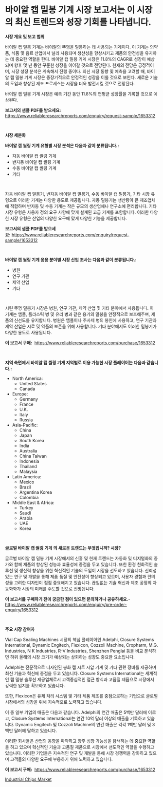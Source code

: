 <p><h1>바이알 캡 밀봉 기계 시장 보고서는 이 시장의 최신 트렌드와 성장 기회를 나타냅니다.</h1></p><p><strong>시장 개요 및 보고 범위</strong></p>
<p><p>바이알 캡 밀봉 기계는 바이알의 뚜껑을 밀봉하는 데 사용되는 기계이다. 이 기계는 의약품, 식품 및 음료 산업에서 널리 사용되며 생산성을 향상시키고 제품의 안전성을 유지하는 데 중요한 역할을 한다. 바이알 캡 밀봉 기계 시장은 11.8%의 CAGR로 성장이 예상되며 향후 몇 년 동안 꾸준한 성장을 이어갈 것으로 전망된다. 현재의 전망은 긍정적이며, 시장 성장 분석은 계속해서 진행 중이다. 최신 시장 동향 및 예측을 고려할 때, 바이알 캡 밀봉 기계 시장은 중장기적으로 안정적인 성장을 이룰 것으로 보인다. 새로운 기술의 도입과 향상된 제조 프로세스는 시장을 더욱 발전시킬 것으로 전망된다.</p><p>바이알 캡 밀봉 기계 시장은 예측 기간 동안 11.8%의 연평균 성장률을 기록할 것으로 예상된다.</p></p>
<p><strong>보고서의 샘플 PDF를 받으세요:</strong> <a href="https://www.reliableresearchreports.com/enquiry/request-sample/1653312">https://www.reliableresearchreports.com/enquiry/request-sample/1653312</a></p>
<p>&nbsp;</p>
<p><strong>시장 세분화</strong></p>
<p><strong>바이알 캡 씰링 기계 유형별 시장 분석은 다음과 같이 분류됩니다.:</strong></p>
<p><ul><li>자동 바이알 캡 씰링 기계</li><li>반자동 바이알 캡 씰링 기계</li><li>수동 바이알 캡 씰링 기계</li><li>기타</li></ul></p>
<p>&nbsp;</p>
<p><p>자동 바이알 캡 밀봉기, 반자동 바이알 캡 밀봉기, 수동 바이알 캡 밀봉기, 기타 시장 유형으로 이러한 기계는 다양한 용도로 제공됩니다. 자동 밀봉기는 생산량이 큰 제조업체에 적합하며 반자동 및 수동 기계는 작은 규모의 생산업체나 연구소에 편리합니다. 기타 시장 유형은 사용자 정의 요구 사항에 맞게 설계된 고급 기계를 포함합니다. 이러한 다양한 시장 유형은 산업의 다양한 요구에 맞게 다양한 기능을 제공합니다.</p></p>
<p><strong>보고서의 샘플 PDF를 받으세요:</strong>&nbsp;<a href="https://www.reliableresearchreports.com/enquiry/request-sample/1653312">https://www.reliableresearchreports.com/enquiry/request-sample/1653312</a></p>
<p>&nbsp;</p>
<p><strong> 바이알 캡 씰링 기계 응용 분야별 시장 산업 조사는 다음과 같이 분류됩니다.:</strong></p>
<p><ul><li>병원</li><li>연구 기관</li><li>제약 산업</li><li>기타</li></ul></p>
<p>&nbsp;</p>
<p><p>시린 뚜껑 밀봉기 시장은 병원, 연구 기관, 제약 산업 및 기타 분야에서 사용됩니다. 이 기계는 앰플, 플라스틱 병 및 유리 병과 같은 용기의 밀봉을 안정적으로 보호해주며, 제품의 신선도를 유지합니다. 병원은 앰플이나 주사제 병의 봉인에 사용하고, 연구 기관과 제약 산업은 시료 및 약품의 보존을 위해 사용합니다. 기타 분야에서도 이러한 밀봉기가 다양한 용도로 사용됩니다.</p></p>
<p><strong>이 보고서 구매:</strong>&nbsp; <a href="https://www.reliableresearchreports.com/purchase/1653312">https://www.reliableresearchreports.com/purchase/1653312</a></p>
<p>&nbsp;</p>
<p><strong>지역 측면에서 바이알 캡 씰링 기계 지역별로 이용 가능한 시장 플레이어는 다음과 같습니다.:</strong></p>
<p><ul>
    <li>
        North America:
        <ul>
            <li>United States</li>
            <li>Canada</li>
        </ul>
    </li>
    <li>
        Europe:
        <ul>
            <li>Germany</li>
            <li>France</li>
            <li>U.K.</li>
            <li>Italy</li>
            <li>Russia</li>
        </ul>
    </li>
    <li>
        Asia-Pacific:
        <ul>
            <li>China</li>
            <li>Japan</li>
            <li>South Korea</li>
            <li>India</li>
            <li>Australia</li>
            <li>China Taiwan</li>
            <li>Indonesia</li>
            <li>Thailand</li>
            <li>Malaysia</li>
        </ul>
    </li>
    <li>
        Latin America:
        <ul>
            <li>Mexico</li>
            <li>Brazil</li>
            <li>Argentina Korea</li>
            <li>Colombia</li>
        </ul>
    </li>
    <li>
        Middle East & Africa:
        <ul>
            <li>Turkey</li>
            <li>Saudi</li>
            <li>Arabia</li>
            <li>UAE</li>
            <li>Korea</li>
        </ul>
    </li>
    </ul></p>
<p>&nbsp;</p>
<p><strong>글로벌 바이알 캡 씰링 기계 의 새로운 트렌드는 무엇입니까? 시장?</strong></p>
<p><p>글로벌 바이알 캡 밀봉 기계 시장에서의 신흥 및 현재 트렌드는 자동화 및 디지털화의 증가와 함께 제품의 향상된 성능과 효율성에 중점을 두고 있습니다. 또한 환경 친화적인 솔루션 및 생산력 향상을 위한 혁신적인 기술의 도입이 시장을 선도하고 있습니다. 신뢰성 있는 연구 및 개발을 통해 제품 품질 및 안전성이 향상되고 있으며, 사용자 경험과 편의성을 고려한 디자인이 점점 중요해지고 있습니다. 끊임없는 기술 혁신과 제조 공정의 자동화화가 시장의 미래를 주도할 것으로 전망됩니다.</p></p>
<p><strong>이 보고서를 구매하기 전에 궁금한 점이 있으면 문의하거나 공유하세요.</strong>- <a href="https://www.reliableresearchreports.com/enquiry/pre-order-enquiry/1653312">https://www.reliableresearchreports.com/enquiry/pre-order-enquiry/1653312</a></p>
<p>&nbsp;</p>
<p><strong>주요 시장 참여자</strong></p>
<p><p>Vial Cap Sealing Machines 시장의 핵심 플레이어인 Adelphi, Closure Systems International, Dynamic Engitech, Flexicon, Cozzoli Machine, Cropharm, M.G. Industries, N K Industries, R-V Industries, Shenzhen Penglai 등을 비교 분석하면 하위 올해의 시장 크기가 예상되는 상회하는 성장도 중요한 요소입니다. </p><p>Adelphi는 전문적으로 디자인된 봉화 캡 시트 시압 기계 및 기타 관련 장비를 제공하며 최신 기술과 혁신에 중점을 두고 있습니다. Closure Systems International는 세계적인 캡 밀봉 솔루션 제공업체로서 고객중심적인 접근 방식과 고품질 제품으로 시장에서 강력한 입지를 확보하고 있습니다.</p><p>또한, Flexicon은 유체 처리 시스템 및 기타 제품 제조를 중점으로하는 기업으로 글로벌 시장에서의 성장을 위해 지속적으로 노력하고 있습니다.</p><p>이 중 일부 기업의 매출은 다음과 같습니다. Adelphi의 연간 매출은 5백만 달러에 이르고, Closure Systems International는 연간 10억 달러 이상의 매출을 기록하고 있습니다. Dynamic Engitech 및 Cozzoli Machine의 연간 매출은 각각 1백만 달러 및 3백만 달러에 달하고 있습니다.</p><p>이러한 회사들은 산업의 동향을 파악하고 향후 성장 가능성을 탐색하는 데 중요한 역할을 하고 있으며 혁신적인 기술과 고품질 제품으로 시장에서 선도적인 역할을 수행하고 있습니다. 이러한 기업들은 지속적인 연구 및 개발을 통해 시장 경쟁력을 강화하고 있으며 고객들의 다양한 요구에 부응하기 위해 노력하고 있습니다.</p></p>
<p><strong>이 보고서 구매:</strong>&nbsp;&nbsp;<a href="https://www.reliableresearchreports.com/purchase/1653312">https://www.reliableresearchreports.com/purchase/1653312</a></p>
<p><p><a href="https://github.com/RickHolmes3/Market-Research-Report-List-4/blob/main/industrial-chips-market.md">Industrial Chips Market</a></p></p>
